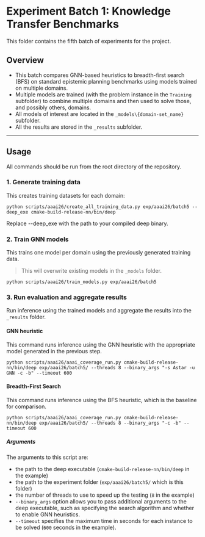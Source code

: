 # Experiment Batch 1: Knowledge Transfer Benchmarks

This folder contains the fifth batch of experiments for the project.

## Overview

- This batch compares GNN-based heuristics to breadth-first search (BFS) on standard epistemic planning benchmarks using models trained on multiple domains.
- Multiple models are trained (with the problem instance in the `Training` subfolder) to combine multiple domains and then used to solve those, and possibly others, domains.
- All models of interest are located in the `_models\{domain-set_name}` subfolder.
- All the results are stored in the `_results` subfolder.

---

## Usage

All commands should be run from the root directory of the repository.

### 1. Generate training data

This creates training datasets for each domain:

```console
python scripts/aaai26/create_all_training_data.py exp/aaai26/batch5 --deep_exe cmake-build-release-nn/bin/deep
```
Replace --deep_exe with the path to your compiled deep binary.

### 2. Train GNN models
This trains one model per domain using the previously generated training data.
> This will overwrite existing models in the `_models` folder.


```console
python scripts/aaai26/train_models.py exp/aaai26/batch5
```

### 3. Run evaluation and aggregate results
Run inference using the trained models and aggregate the results into the `_results` folder.


#### GNN heuristic
This command runs inference using the GNN heuristic with the appropriate model generated in the previous step.
```console
python scripts/aaai26/aaai_coverage_run.py cmake-build-release-nn/bin/deep exp/aaai26/batch5/ --threads 8 --binary_args "-s Astar -u GNN -c -b" --timeout 600
```

#### Breadth-First Search
This command runs inference using the BFS heuristic, which is the baseline for comparison.
```console
python scripts/aaai26/aaai_coverage_run.py cmake-build-release-nn/bin/deep exp/aaai26/batch5/ --threads 8 --binary_args "-c -b" --timeout 600
```

##### Arguments
The arguments to this script are:
- the path to the deep executable (`cmake-build-release-nn/bin/deep` in the example)
- the path to the experiment folder (`exp/aaai26/batch5/` which is this folder)
- the number of threads to use to speed up the testing (`8` in the example)
- `--binary_args` option allows you to pass additional arguments to the deep executable, such as specifying the search algorithm and whether to enable GNN heuristics.
- `--timeout` specifies the maximum time in seconds for each instance to be solved (`600` seconds in the example).